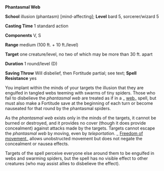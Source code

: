  **Phantasmal Web**

**School** illusion (phantasm) [mind-affecting]; **Level** bard 5, sorcerer/wizard 5

**Casting Time** 1 standard action

**Components** V, S

**Range** medium (100 ft. + 10 ft./level)

**Target** one creature/level, no two of which may be more than 30 ft. apart

**Duration** 1 round/level (D)

**Saving Throw** Will disbelief, then Fortitude partial; see text; **Spell Resistance** yes

You implant within the minds of your targets the illusion that they are engulfed in tangled webs teeming with swarms of tiny spiders. Those who fail to disbelieve the _phantasmal web_ are treated as if in a _ [web](../../spells/web.html#_web)_ spell, but must also make a Fortitude save at the beginning of each turn or become nauseated for that round by the phantasmal spiders.

As the _phantasmal web_ exists only in the minds of the targets, it cannot be burned or destroyed, and it provides no cover (though it does provide concealment) against attacks made by the targets. Targets cannot escape the _phantasmal web_ by moving, even by _teleportation_. _ [Freedom of movement](../../spells/freedomOfMovement.html#_freedom-of-movement)_ allows unobstructed movement but does not negate the concealment or nausea effects.

Targets of the spell perceive everyone else around them to be engulfed in webs and swarming spiders, but the spell has no visible effect to other creatures (who may assist allies to disbelieve the effect).

